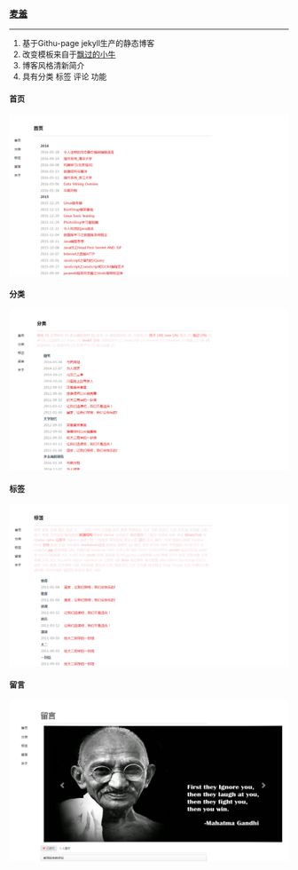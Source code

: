 ### [麦羞](http://fmzhao.github.io)

---

1. 基于Githu-page jekyll生产的静态博客
2. 改变模板来自于[飘过的小牛](http://github.thinkingbar.com/)
3. 博客风格清新简介
4. 具有分类 标签 评论 功能

#### 首页

![首页](image/home.png)

#### 分类

![分类](image/categories.png)

#### 标签

![标签](image/tags.png)

#### 留言

![留言](image/gustbook.png)

